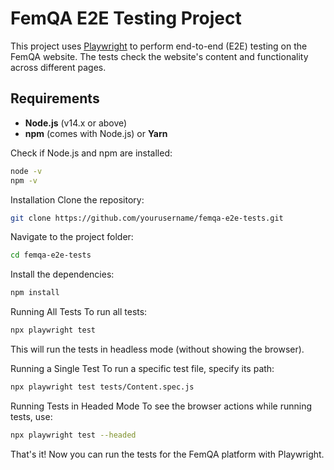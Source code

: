 # FemQA E2E Testing Project

This project uses [Playwright](https://playwright.dev/) to perform end-to-end (E2E) testing on the FemQA website. The tests check the website's content and functionality across different pages.

## Requirements

- **Node.js** (v14.x or above)
- **npm** (comes with Node.js) or **Yarn**

Check if Node.js and npm are installed:

```bash
node -v
npm -v
```
Installation
Clone the repository:

```bash
git clone https://github.com/yourusername/femqa-e2e-tests.git
```

Navigate to the project folder:

```bash
cd femqa-e2e-tests
```

Install the dependencies:

```bash
npm install
```

Running All Tests
To run all tests:

```bash
npx playwright test
```
This will run the tests in headless mode (without showing the browser).

Running a Single Test
To run a specific test file, specify its path:

```bash
npx playwright test tests/Content.spec.js
```
Running Tests in Headed Mode
To see the browser actions while running tests, use:

```bash
npx playwright test --headed
```

That's it! Now you can run the tests for the FemQA platform with Playwright.






